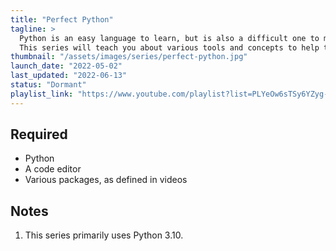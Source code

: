 ```yaml
---
title: "Perfect Python"
tagline: >
  Python is an easy language to learn, but is also a difficult one to master.
  This series will teach you about various tools and concepts to help take your code to the next level — perfection.
thumbnail: "/assets/images/series/perfect-python.jpg"
launch_date: "2022-05-02"
last_updated: "2022-06-13"
status: "Dormant"
playlist_link: "https://www.youtube.com/playlist?list=PLYeOw6sTSy6YZyg-8dtLl98q9wUA0QOVa"
---
```


## Required

- Python
- A code editor
- Various packages, as defined in videos

## Notes

1. This series primarily uses Python 3.10.
